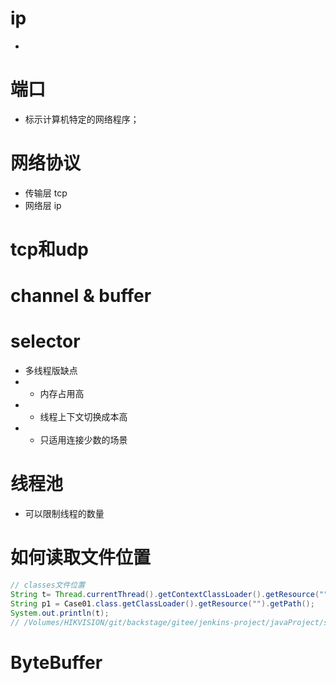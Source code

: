 # ip
- 
# 端口
- 标示计算机特定的网络程序；

# 网络协议
- 传输层 tcp
- 网络层 ip 
  
# tcp和udp

# channel & buffer 
# selector
- 多线程版缺点
- - 内存占用高
- - 线程上下文切换成本高
- - 只适用连接少数的场景

# 线程池
- 可以限制线程的数量


# 如何读取文件位置
```java
// classes文件位置
String t= Thread.currentThread().getContextClassLoader().getResource("").getPath();
String p1 = Case01.class.getClassLoader().getResource("").getPath();
System.out.println(t);
// /Volumes/HIKVISION/git/backstage/gitee/jenkins-project/javaProject/springboot-03-mybatis-plus/target/classes/

```

# ByteBuffer